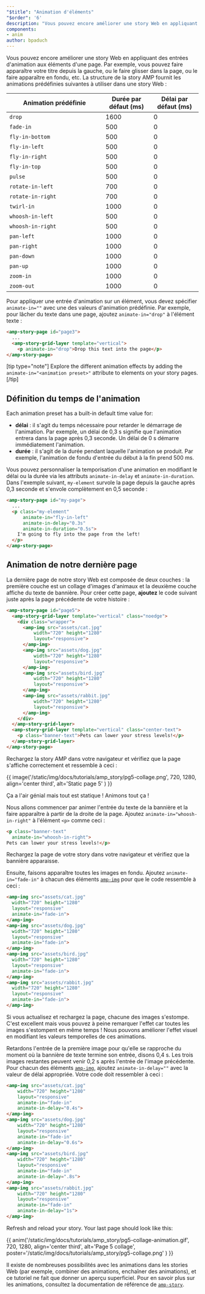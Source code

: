 ```yaml
---
"$title": "Animation d'éléments"
"$order": '6'
description: "Vous pouvez encore améliorer une story Web en appliquant des entrées d'animation aux éléments d'une page. Par exemple, vous pouvez faire apparaître votre titre..."
components:
- anim
author: bpaduch
---
```


Vous pouvez encore améliorer une story Web en appliquant des entrées d'animation aux éléments d'une page. Par exemple, vous pouvez faire apparaître votre titre depuis la gauche, ou le faire glisser dans la page, ou le faire apparaître en fondu, etc. La structure de la story AMP fournit les animations prédéfinies suivantes à utiliser dans une story Web :

<table>
<thead><tr>
  <th width="50%">Animation prédéfinie</th>
  <th width="25%">Durée par défaut (ms)</th>
  <th width="25%">Délai par défaut (ms)</th>
</tr></thead>
<tbody>
<tr>
  <td><code>drop</code></td>
  <td>1600</td>
  <td>0</td>
</tr>
<tr>
  <td><code>fade-in</code></td>
  <td>500</td>
  <td>0</td>
</tr>
<tr>
  <td><code>fly-in-bottom</code></td>
  <td>500</td>
  <td>0</td>
</tr>
<tr>
  <td><code>fly-in-left</code></td>
  <td>500</td>
  <td>0</td>
</tr>
<tr>
  <td><code>fly-in-right</code></td>
  <td>500</td>
  <td>0</td>
</tr>
<tr>
  <td><code>fly-in-top</code></td>
  <td>500</td>
  <td>0</td>
</tr>
<tr>
  <td><code>pulse</code></td>
  <td>500</td>
  <td>0</td>
</tr>
<tr>
  <td><code>rotate-in-left</code></td>
  <td>700</td>
  <td>0</td>
</tr>
<tr>
  <td><code>rotate-in-right</code></td>
  <td>700</td>
  <td>0</td>
</tr>
<tr>
  <td><code>twirl-in</code></td>
  <td>1000</td>
  <td>0</td>
</tr>
<tr>
  <td><code>whoosh-in-left</code></td>
  <td>500</td>
  <td>0</td>
</tr>
<tr>
  <td><code>whoosh-in-right</code></td>
  <td>500</td>
  <td>0</td>
</tr>
<tr>
  <td><code>pan-left</code></td>
  <td>1000</td>
  <td>0</td>
</tr>
<tr>
  <td><code>pan-right</code></td>
  <td>1000</td>
  <td>0</td>
</tr>
<tr>
  <td><code>pan-down</code></td>
  <td>1000</td>
  <td>0</td>
</tr>
<tr>
  <td><code>pan-up</code></td>
  <td>1000</td>
  <td>0</td>
</tr>
<tr>
  <td><code>zoom-in</code></td>
  <td>1000</td>
  <td>0</td>
</tr>
<tr>
  <td><code>zoom-out</code></td>
  <td>1000</td>
  <td>0</td>
</tr>
</tbody>
</table>

Pour appliquer une entrée d'animation sur un élément, vous devez spécifier <code>animate-in="<em data-md-type="raw_html"><animation data-md-type="raw_html" preset></animation></em>"</code> avec une des valeurs d'animation prédéfinie.  Par exemple, pour lâcher du texte dans une page, ajoutez `animate-in="drop"` à l'élément texte :

```html
<amp-story-page id="page3">
  ...
  <amp-story-grid-layer template="vertical">
    <p animate-in="drop">Drop this text into the page</p>
</amp-story-page>
```

[tip type="note"] Explore the different animation effects by adding the `animate-in="<animation preset>"` attribute to elements on your story pages. [/tip]

## Définition du temps de l'animation

Each animation preset has a built-in default time value for:

- **délai** : il s'agit du temps nécessaire pour retarder le démarrage de l'animation. Par exemple, un délai de 0,3 s signifie que l'animation entrera dans la page après 0,3 seconde. Un délai de 0 s démarre immédiatement l'animation.
- **durée** : il s'agit de la durée pendant laquelle l'animation se produit. Par exemple, l'animation de fondu d'entrée du début à la fin prend 500 ms.

Vous pouvez personnaliser la temporisation d'une animation en modifiant le délai ou la durée via les attributs `animate-in-delay` et `animate-in-duration`. Dans l'exemple suivant, `my-element` survole la page depuis la gauche après 0,3 seconde et s'envole complètement en 0,5 seconde :

```html
<amp-story-page id="my-page">
  ...
  <p class="my-element"
      animate-in="fly-in-left"
      animate-in-delay="0.3s"
      animate-in-duration="0.5s">
    I'm going to fly into the page from the left!
  </p>
</amp-story-page>
```

## Animation de notre dernière page

La dernière page de notre story Web est composée de deux couches : la première couche est un collage d'images d'animaux et la deuxième couche affiche du texte de bannière. Pour créer cette page, **ajoutez** le code suivant juste après la page précédente de votre histoire :

```html
<amp-story-page id="page5">
  <amp-story-grid-layer template="vertical" class="noedge">
    <div class="wrapper">
      <amp-img src="assets/cat.jpg"
          width="720" height="1280"
          layout="responsive">
      </amp-img>
      <amp-img src="assets/dog.jpg"
          width="720" height="1280"
          layout="responsive">
      </amp-img>
      <amp-img src="assets/bird.jpg"
          width="720" height="1280"
          layout="responsive">
      </amp-img>
      <amp-img src="assets/rabbit.jpg"
          width="720" height="1280"
          layout="responsive">
      </amp-img>
    </div>
  </amp-story-grid-layer>
  <amp-story-grid-layer template="vertical" class="center-text">
    <p class="banner-text">Pets can lower your stress levels!</p>
  </amp-story-grid-layer>
</amp-story-page>
```

Rechargez la story AMP dans votre navigateur et vérifiez que la page s'affiche correctement et ressemble à ceci :

{{ image('/static/img/docs/tutorials/amp_story/pg5-collage.png', 720, 1280, align='center third', alt='Static page 5' ) }}

Ça a l'air génial mais tout est statique ! Animons tout ça !

Nous allons commencer par animer l'entrée du texte de la bannière et la faire apparaître à partir de la droite de la page. Ajoutez `animate-in="whoosh-in-right"` à l'élément `<p>` comme ceci :

```html
<p class="banner-text"
  animate-in="whoosh-in-right">
Pets can lower your stress levels!</p>
```

Rechargez la page de votre story dans votre navigateur et vérifiez que la bannière apparaisse.

Ensuite, faisons apparaître toutes les images en fondu. Ajoutez `animate-in="fade-in"` à chacun des éléments [`amp-img`](../../../../documentation/components/reference/amp-img.md) pour que le code ressemble à ceci :

```html
<amp-img src="assets/cat.jpg"
  width="720" height="1280"
  layout="responsive"
  animate-in="fade-in">
</amp-img>
<amp-img src="assets/dog.jpg"
  width="720" height="1280"
  layout="responsive"
  animate-in="fade-in">
</amp-img>
<amp-img src="assets/bird.jpg"
  width="720" height="1280"
  layout="responsive"
  animate-in="fade-in">
</amp-img>
<amp-img src="assets/rabbit.jpg"
  width="720" height="1280"
  layout="responsive"
  animate-in="fade-in">
</amp-img>
```

Si vous actualisez et rechargez la page, chacune des images s'estompe. C'est excellent mais vous pouvez à peine remarquer l'effet car toutes les images s'estompent en même temps ! Nous pouvons améliorer l'effet visuel en modifiant les valeurs temporelles de ces animations.

Retardons l'entrée de la première image pour qu'elle se rapproche du moment où la bannière de texte termine son entrée, disons 0,4 s. Les trois images restantes peuvent venir 0,2 s après l'entrée de l'image précédente. Pour chacun des éléments [`amp-img`](../../../../documentation/components/reference/amp-img.md), ajoutez `animate-in-delay=""` avec la valeur de délai appropriée. Votre code doit ressembler à ceci :

```html
<amp-img src="assets/cat.jpg"
    width="720" height="1280"
    layout="responsive"
    animate-in="fade-in"
    animate-in-delay="0.4s">
</amp-img>
<amp-img src="assets/dog.jpg"
    width="720" height="1280"
    layout="responsive"
    animate-in="fade-in"
    animate-in-delay="0.6s">
</amp-img>
<amp-img src="assets/bird.jpg"
    width="720" height="1280"
    layout="responsive"
    animate-in="fade-in"
    animate-in-delay=".8s">
</amp-img>
<amp-img src="assets/rabbit.jpg"
    width="720" height="1280"
    layout="responsive"
    animate-in="fade-in"
    animate-in-delay="1s">
</amp-img>
```

Refresh and reload your story.  Your last page should look like this:

{{ anim('/static/img/docs/tutorials/amp_story/pg5-collage-animation.gif', 720, 1280, align='center third', alt='Page 5 collage', poster='/static/img/docs/tutorials/amp_story/pg5-collage.png' ) }}

Il existe de nombreuses possibilités avec les animations dans les stories Web (par exemple, combiner des animations, enchaîner des animations), et ce tutoriel ne fait que donner un aperçu superficiel. Pour en savoir plus sur les animations, consultez la documentation de référence de [`amp-story`](../../../../documentation/components/reference/amp-story.md).
